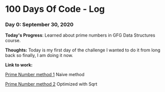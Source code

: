 # 100 Days Of Code - Log

### Day 0: September 30, 2020 


**Today's Progress**: Learned about prime numbers in GFG Data Structures course.

**Thoughts:** Today is my first day of the challenge I wanted to do it from long back so finally, I am doing it now.

**Link to work:** 

[Prime Number method 1](https://ide.geeksforgeeks.org/OOi0HEn8Ax) Naive method

[Prime Number method 2](https://ide.geeksforgeeks.org/tE5NB3Zvb7) Optimized with Sqrt

